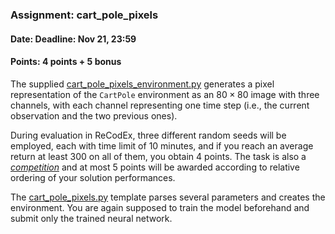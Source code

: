 ### Assignment: cart_pole_pixels
#### Date: Deadline: Nov 21, 23:59
#### Points: 4 points + 5 bonus

The supplied [cart_pole_pixels_environment.py](https://github.com/ufal/npfl122/tree/past-2122/labs/06/cart_pole_pixels_environment.py)
generates a pixel representation of the `CartPole` environment
as an $80×80$ image with three channels, with each channel representing one time step
(i.e., the current observation and the two previous ones).

During evaluation in ReCodEx, three different random seeds will be employed,
each with time limit of 10 minutes, and if you reach an average return at least
300 on all of them, you obtain 4 points. The task is also
a [_competition_](https://ufal.mff.cuni.cz/courses/npfl122/2122-winter#competitions)
and at most 5 points will be awarded according to relative ordering of your
solution performances.

The [cart_pole_pixels.py](https://github.com/ufal/npfl122/tree/past-2122/labs/06/cart_pole_pixels.py)
template parses several parameters and creates the environment.
You are again supposed to train the model beforehand and submit
only the trained neural network.
